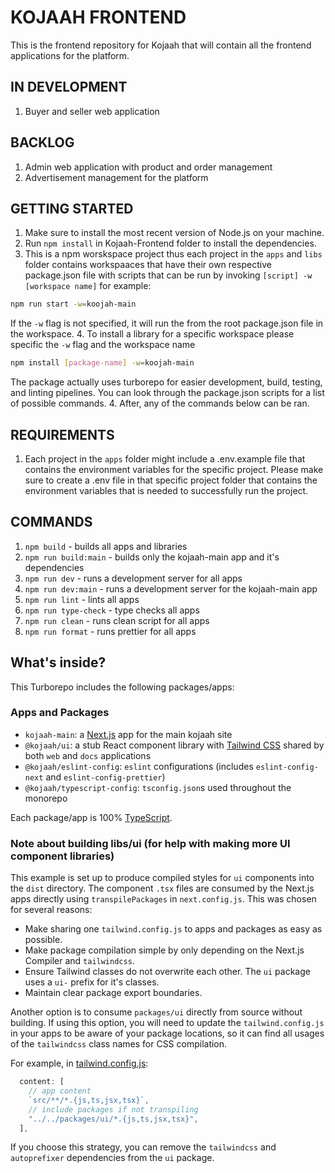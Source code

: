 # KOJAAH FRONTEND

This is the frontend repository for Kojaah that will contain all the frontend applications for the platform.

## IN DEVELOPMENT

1. Buyer and seller web application

## BACKLOG

1. Admin web application with product and order management
2. Advertisement management for the platform

## GETTING STARTED

1. Make sure to install the most recent version of Node.js on your machine.
2. Run `npm install` in Kojaah-Frontend folder to install the dependencies.
3. This is a npm worskspace project thus each project in the `apps` and `libs` folder contains workspaaces that have their own respective package.json file with scripts that can be run by invoking `[script] -w [workspace name]`
   for example:

```bash
npm run start -w=koojah-main
```

If the `-w` flag is not specified, it will run the from the root package.json file in the workspace. 4. To install a library for a specific workspace please specific the `-w` flag and the workspace name

```bash
npm install [package-name] -w=koojah-main
```

The package actually uses turborepo for easier development, build, testing, and linting pipelines. You can look through the package.json scripts for a list of possible commands. 4. After, any of the commands below can be ran.

## REQUIREMENTS

1. Each project in the `apps` folder might include a .env.example file that contains the environment variables for the specific project. Please make sure to create a .env file in that specific project folder that contains the environment variables that is needed to successfully run the project.

## COMMANDS

1. `npm build` - builds all apps and libraries
2. `npm run build:main` - builds only the kojaah-main app and it's dependencies
3. `npm run dev` - runs a development server for all apps
4. `npm run dev:main` - runs a development server for the kojaah-main app
5. `npm run lint` - lints all apps
6. `npm run type-check` - type checks all apps
7. `npm run clean` - runs clean script for all apps
8. `npm run format` - runs prettier for all apps

## What's inside?

This Turborepo includes the following packages/apps:

### Apps and Packages

- `kojaah-main`: a [Next.js](https://nextjs.org/) app for the main kojaah site
- `@kojaah/ui`: a stub React component library with [Tailwind CSS](https://tailwindcss.com/) shared by both `web` and `docs` applications
- `@kojaah/eslint-config`: `eslint` configurations (includes `eslint-config-next` and `eslint-config-prettier`)
- `@kojaah/typescript-config`: `tsconfig.json`s used throughout the monorepo

Each package/app is 100% [TypeScript](https://www.typescriptlang.org/).

### Note about building libs/ui (for help with making more UI component libraries)

This example is set up to produce compiled styles for `ui` components into the `dist` directory. The component `.tsx` files are consumed by the Next.js apps directly using `transpilePackages` in `next.config.js`. This was chosen for several reasons:

- Make sharing one `tailwind.config.js` to apps and packages as easy as possible.
- Make package compilation simple by only depending on the Next.js Compiler and `tailwindcss`.
- Ensure Tailwind classes do not overwrite each other. The `ui` package uses a `ui-` prefix for it's classes.
- Maintain clear package export boundaries.

Another option is to consume `packages/ui` directly from source without building. If using this option, you will need to update the `tailwind.config.js` in your apps to be aware of your package locations, so it can find all usages of the `tailwindcss` class names for CSS compilation.

For example, in [tailwind.config.js](packages/tailwind-config/tailwind.config.js):

```js
  content: [
    // app content
    `src/**/*.{js,ts,jsx,tsx}`,
    // include packages if not transpiling
    "../../packages/ui/*.{js,ts,jsx,tsx}",
  ],
```

If you choose this strategy, you can remove the `tailwindcss` and `autoprefixer` dependencies from the `ui` package.
